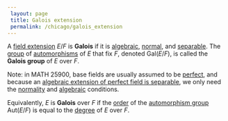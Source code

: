 ```yaml
---
 layout: page
 title: Galois extension
 permalink: /chicago/galois_extension
---
```


A [field extension](https://mathgloss.github.io/MathGloss/field_extension) $E/F$ is **Galois** if it is [algebraic](https://mathgloss.github.io/MathGloss/algebraic_extension), [normal](https://mathgloss.github.io/MathGloss/normal_extension), and [separable](https://mathgloss.github.io/MathGloss/separable_field). The [group](https://mathgloss.github.io/MathGloss/group) of [automorphisms](https://mathgloss.github.io/MathGloss/automorphism_group) of $E$ that fix $F$, denoted $\text{Gal}(E/F)$, is called the **Galois group** of $E$ over $F$. 

Note: in MATH 25900, base fields are usually assumed to be [perfect](https://mathgloss.github.io/MathGloss/perfect_field), and because an [algebraic extension of perfect field is separable](https://mathgloss.github.io/MathGloss/algebraic_extension_of_perfect_field_is_separable), we only need the [normality](https://mathgloss.github.io/MathGloss/#################normality) and [algebraic](https://mathgloss.github.io/MathGloss/####################algebraic) conditions.

Equivalently, $E$ is **Galois** over $F$ if the [order](https://mathgloss.github.io/MathGloss/order_of_a_group) of the [automorphism group](https://mathgloss.github.io/MathGloss/set_of_automorphisms_fixing_a_subfield_is_a_subgroup) $\text{Aut}(E/F)$ is equal to the [degree](https://mathgloss.github.io/MathGloss/degree_of_field_extension) of $E$ over $F$. 